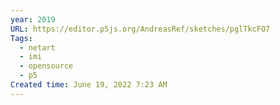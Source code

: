 ```yaml
---
year: 2019
URL: https://editor.p5js.org/AndreasRef/sketches/pglTkcFO7
Tags:
  - netart
  - imi
  - opensource
  - p5
Created time: June 19, 2022 7:23 AM
---
```

